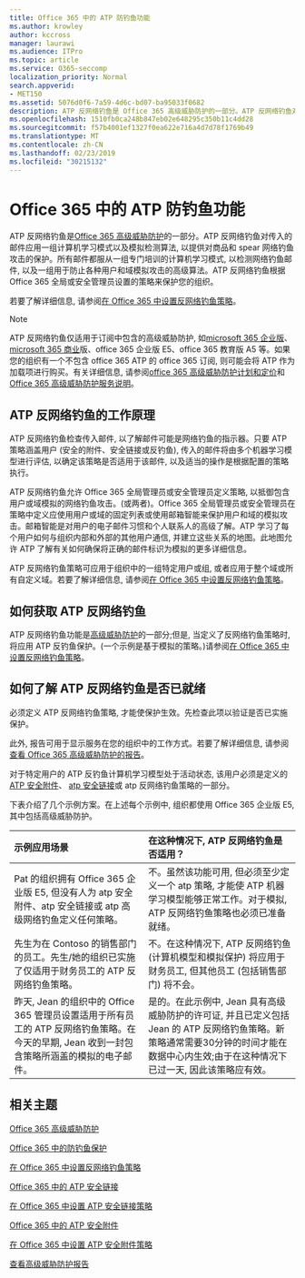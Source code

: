 ```yaml
---
title: Office 365 中的 ATP 防钓鱼功能
ms.author: krowley
author: kccross
manager: laurawi
ms.audience: ITPro
ms.topic: article
ms.service: O365-seccomp
localization_priority: Normal
search.appverid:
- MET150
ms.assetid: 5076d0f6-7a59-4d6c-bd07-ba95033f0682
description: ATP 反网络钓鱼是 Office 365 高级威胁防护的一部分。ATP 反网络钓鱼对传入的邮件应用一组计算机学习模式以及模拟检测算法, 以提供对商品和 spear 网络钓鱼攻击的保护。所有邮件都服从一组专门培训的计算机学习模式, 以检测网络钓鱼邮件, 以及一组用于防止各种用户和域模拟攻击的高级算法。
ms.openlocfilehash: 1510fb0ca248b847eb02e648295c350b11c4dd28
ms.sourcegitcommit: f57b4001ef1327f0ea622e716a4d7d78f1769b49
ms.translationtype: MT
ms.contentlocale: zh-CN
ms.lasthandoff: 02/23/2019
ms.locfileid: "30215132"
---
```

# <a name="atp-anti-phishing-capabilities-in-office-365"></a>Office 365 中的 ATP 防钓鱼功能

ATP 反网络钓鱼是[Office 365 高级威胁防护](office-365-atp.md)的一部分。ATP 反网络钓鱼对传入的邮件应用一组计算机学习模式以及模拟检测算法, 以提供对商品和 spear 网络钓鱼攻击的保护。所有邮件都服从一组专门培训的计算机学习模式, 以检测网络钓鱼邮件, 以及一组用于防止各种用户和域模拟攻击的高级算法。ATP 反网络钓鱼根据 Office 365 全局或安全管理员设置的策略来保护您的组织。
  
若要了解详细信息, 请参阅[在 Office 365 中设置反网络钓鱼策略](set-up-anti-phishing-policies.md)。
  
> [!NOTE]
> ATP 反网络钓鱼仅适用于订阅中包含的高级威胁防护, 如[microsoft 365 企业版](https://www.microsoft.com/microsoft-365/enterprise/home)、 [microsoft 365 商业](https://www.microsoft.com/microsoft-365/business)版、office 365 企业版 E5、office 365 教育版 A5 等。如果您的组织有一个不包含 office 365 ATP 的 office 365 订阅, 则可能会将 ATP 作为加载项进行购买。有关详细信息, 请参阅[office 365 高级威胁防护计划和定价](https://products.office.com/exchange/advance-threat-protection)和[Office 365 高级威胁防护服务说明](https://docs.microsoft.com/office365/servicedescriptions/office-365-advanced-threat-protection-service-description)。

## <a name="how-atp-anti-phishing-works"></a>ATP 反网络钓鱼的工作原理

ATP 反网络钓鱼检查传入邮件, 以了解邮件可能是网络钓鱼的指示器。只要 ATP 策略涵盖用户 (安全的附件、安全链接或反钓鱼), 传入的邮件将由多个机器学习模型进行评估, 以确定该策略是否适用于该邮件, 以及适当的操作是根据配置的策略执行。
  
ATP 反网络钓鱼允许 Office 365 全局管理员或安全管理员定义策略, 以抵御包含用户或域模拟的网络钓鱼攻击。(或两者)。Office 365 全局管理员或安全管理员在策略中定义应使用用户或域的固定列表或使用邮箱智能来保护用户和域的模拟攻击。邮箱智能是对用户的电子邮件习惯和个人联系人的高级了解。ATP 学习了每个用户如何与组织内部和外部的其他用户通信, 并建立这些关系的地图。此地图允许 ATP 了解有关如何确保将正确的邮件标识为模拟的更多详细信息。
  
ATP 反网络钓鱼策略可应用于组织中的一组特定用户或组, 或者应用于整个域或所有自定义域。若要了解详细信息, 请参阅[在 Office 365 中设置反网络钓鱼策略](set-up-anti-phishing-policies.md)。
  
## <a name="how-to-get-atp-anti-phishing"></a>如何获取 ATP 反网络钓鱼

ATP 反网络钓鱼功能是[高级威胁防护](office-365-atp.md)的一部分;但是, 当定义了反网络钓鱼策略时, 将应用 ATP 反钓鱼保护。(一个示例是基于模拟的策略。)请参阅[在 Office 365 中设置反网络钓鱼策略](set-up-anti-phishing-policies.md)。
  
## <a name="how-to-know-if-atp-anti-phishing-is-in-place"></a>如何了解 ATP 反网络钓鱼是否已就绪

必须定义 ATP 反网络钓鱼策略, 才能使保护生效。先检查此项以验证是否已实施保护。

此外, 报告可用于显示服务在您的组织中的工作方式。若要了解详细信息, 请参阅[查看 Office 365 高级威胁防护的报告](view-reports-for-atp.md)。

对于特定用户的 ATP 反钓鱼计算机学习模型处于活动状态, 该用户必须是定义的[ATP 安全附件](atp-safe-attachments.md)、 [atp 安全链接](atp-safe-links.md)或 atp 反网络钓鱼策略的一部分。 

下表介绍了几个示例方案。在上述每个示例中, 组织都使用 Office 365 企业版 E5, 其中包括高级威胁防护。
  
|**示例应用场景**|**在这种情况下, ATP 反网络钓鱼是否适用？**|
|:-----|:-----|
|Pat 的组织拥有 Office 365 企业版 E5, 但没有人为 atp 安全附件、atp 安全链接或 atp 高级网络钓鱼定义任何策略。|不。虽然该功能可用, 但必须至少定义一个 atp 策略, 才能使 ATP 机器学习模型能够正常工作。对于模拟, ATP 反网络钓鱼策略也必须已准备就绪。|
|先生为在 Contoso 的销售部门的员工。先生/她的组织已实施了仅适用于财务员工的 ATP 反网络钓鱼策略。|不。在这种情况下, ATP 反网络钓鱼 (计算机模型和模拟保护) 将应用于财务员工, 但其他员工 (包括销售部门) 将不会。|
|昨天, Jean 的组织中的 Office 365 管理员设置适用于所有员工的 ATP 反网络钓鱼策略。在今天的早期, Jean 收到一封包含策略所涵盖的模拟的电子邮件。|是的。在此示例中, Jean 具有高级威胁防护的许可证, 并且已定义包括 Jean 的 ATP 反网络钓鱼策略。新策略通常需要30分钟的时间才能在数据中心内生效;由于在这种情况下已过一天, 因此该策略应有效。|

## <a name="related-topics"></a>相关主题

[Office 365 高级威胁防护](office-365-atp.md)
  
[Office 365 中的防钓鱼保护](anti-phishing-protection.md)
  
[在 Office 365 中设置反网络钓鱼策略](set-up-anti-phishing-policies.md)
  
[Office 365 中的 ATP 安全链接](atp-safe-links.md)
  
[在 Office 365 中设置 ATP 安全链接策略](set-up-atp-safe-links-policies.md)
  
[Office 365 中的 ATP 安全附件](atp-safe-attachments.md)
  
[在 Office 365 中设置 ATP 安全附件策略](set-up-atp-safe-attachments-policies.md)
  
[查看高级威胁防护报告](view-reports-for-atp.md)
